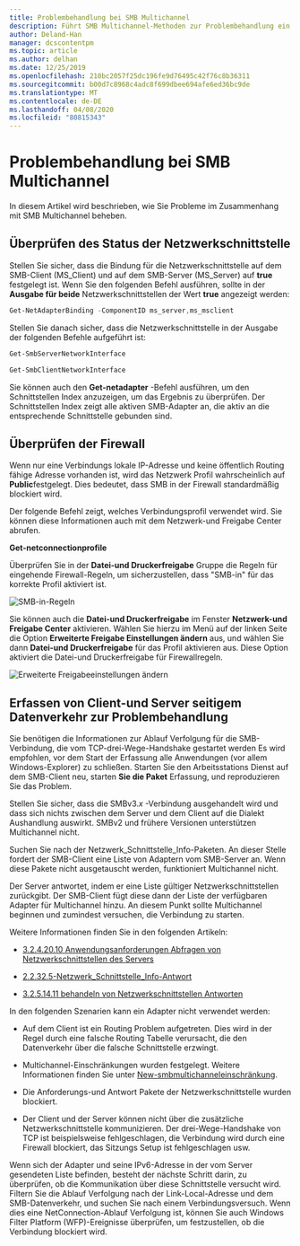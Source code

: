 ```yaml
---
title: Problembehandlung bei SMB Multichannel
description: Führt SMB Multichannel-Methoden zur Problembehandlung ein.
author: Deland-Han
manager: dcscontentpm
ms.topic: article
ms.author: delhan
ms.date: 12/25/2019
ms.openlocfilehash: 210bc2057f25dc196fe9d76495c42f76c8b36311
ms.sourcegitcommit: b00d7c8968c4adc8f699dbee694afe6ed36bc9de
ms.translationtype: MT
ms.contentlocale: de-DE
ms.lasthandoff: 04/08/2020
ms.locfileid: "80815343"
---
```

# <a name="smb-multichannel-troubleshooting"></a>Problembehandlung bei SMB Multichannel

In diesem Artikel wird beschrieben, wie Sie Probleme im Zusammenhang mit SMB Multichannel beheben.

## <a name="check-the-network-interface-status"></a>Überprüfen des Status der Netzwerkschnittstelle

Stellen Sie sicher, dass die Bindung für die Netzwerkschnittstelle auf dem SMB-Client (MS\_Client) und auf dem SMB-Server (MS\_Server) auf **true** festgelegt ist. Wenn Sie den folgenden Befehl ausführen, sollte in der **Ausgabe für beide** Netzwerkschnittstellen der Wert **true** angezeigt werden:

```PowerShell
Get-NetAdapterBinding -ComponentID ms_server,ms_msclient
```

Stellen Sie danach sicher, dass die Netzwerkschnittstelle in der Ausgabe der folgenden Befehle aufgeführt ist:

```PowerShell
Get-SmbServerNetworkInterface
```

```PowerShell
Get-SmbClientNetworkInterface
```

Sie können auch den **Get-netadapter** -Befehl ausführen, um den Schnittstellen Index anzuzeigen, um das Ergebnis zu überprüfen. Der Schnittstellen Index zeigt alle aktiven SMB-Adapter an, die aktiv an die entsprechende Schnittstelle gebunden sind.

## <a name="check-the-firewall"></a>Überprüfen der Firewall

Wenn nur eine Verbindungs lokale IP-Adresse und keine öffentlich Routing fähige Adresse vorhanden ist, wird das Netzwerk Profil wahrscheinlich auf **Public**festgelegt. Dies bedeutet, dass SMB in der Firewall standardmäßig blockiert wird.

Der folgende Befehl zeigt, welches Verbindungsprofil verwendet wird. Sie können diese Informationen auch mit dem Netzwerk-und Freigabe Center abrufen.

**Get-netconnectionprofile**

Überprüfen Sie in der **Datei-und Druckerfreigabe** Gruppe die Regeln für eingehende Firewall-Regeln, um sicherzustellen, dass "SMB-in" für das korrekte Profil aktiviert ist.

![SMB-in-Regeln](media/smb-multichannel-troubleshooting-1.png)

Sie können auch die **Datei-und Druckerfreigabe** im Fenster **Netzwerk-und Freigabe Center** aktivieren. Wählen Sie hierzu im Menü auf der linken Seite die Option **Erweiterte Freigabe Einstellungen ändern** aus, und wählen Sie dann **Datei-und Druckerfreigabe** für das Profil aktivieren aus. Diese Option aktiviert die Datei-und Druckerfreigabe für Firewallregeln.

![Erweiterte Freigabeeinstellungen ändern](media/smb-multichannel-troubleshooting-2.png)

## <a name="capture-client-and-server-sided-traffic-for-troubleshooting"></a>Erfassen von Client-und Server seitigem Datenverkehr zur Problembehandlung

Sie benötigen die Informationen zur Ablauf Verfolgung für die SMB-Verbindung, die vom TCP-drei-Wege-Handshake gestartet werden Es wird empfohlen, vor dem Start der Erfassung alle Anwendungen (vor allem Windows-Explorer) zu schließen. Starten Sie den Arbeitsstations Dienst auf dem SMB-Client neu, starten **Sie die Paket** Erfassung, und reproduzieren Sie das Problem.

Stellen Sie sicher, dass die SMBv3.*x* -Verbindung ausgehandelt wird und dass sich nichts zwischen dem Server und dem Client auf die Dialekt Aushandlung auswirkt. SMBv2 und frühere Versionen unterstützen Multichannel nicht.

Suchen Sie nach der Netzwerk\_Schnittstelle\_Info-Paketen. An dieser Stelle fordert der SMB-Client eine Liste von Adaptern vom SMB-Server an. Wenn diese Pakete nicht ausgetauscht werden, funktioniert Multichannel nicht.

Der Server antwortet, indem er eine Liste gültiger Netzwerkschnittstellen zurückgibt. Der SMB-Client fügt diese dann der Liste der verfügbaren Adapter für Multichannel hinzu. An diesem Punkt sollte Multichannel beginnen und zumindest versuchen, die Verbindung zu starten.

Weitere Informationen finden Sie in den folgenden Artikeln:

- [3.2.4.20.10 Anwendungsanforderungen Abfragen von Netzwerkschnittstellen des Servers](https://docs.microsoft.com/openspecs/windows_protocols/ms-smb2/147adde4-d936-4597-924a-8caa3429c6b0)

- [2.2.32.5-Netzwerk\_Schnittstelle\_Info-Antwort](https://docs.microsoft.com/openspecs/windows_protocols/ms-smb2/fcd862d1-1b85-42df-92b1-e103199f531f)

- [3.2.5.14.11 behandeln von Netzwerkschnittstellen Antworten](https://docs.microsoft.com/openspecs/windows_protocols/ms-smb2/5459722b-1eaa-4ead-b465-284363264cad)

In den folgenden Szenarien kann ein Adapter nicht verwendet werden:

- Auf dem Client ist ein Routing Problem aufgetreten. Dies wird in der Regel durch eine falsche Routing Tabelle verursacht, die den Datenverkehr über die falsche Schnittstelle erzwingt.

- Multichannel-Einschränkungen wurden festgelegt. Weitere Informationen finden Sie unter [New-smbmultichanneleinschränkung](https://docs.microsoft.com/powershell/module/smbshare/new-smbmultichannelconstraint).

- Die Anforderungs-und Antwort Pakete der Netzwerkschnittstelle wurden blockiert.

- Der Client und der Server können nicht über die zusätzliche Netzwerkschnittstelle kommunizieren. Der drei-Wege-Handshake von TCP ist beispielsweise fehlgeschlagen, die Verbindung wird durch eine Firewall blockiert, das Sitzungs Setup ist fehlgeschlagen usw.

Wenn sich der Adapter und seine IPv6-Adresse in der vom Server gesendeten Liste befinden, besteht der nächste Schritt darin, zu überprüfen, ob die Kommunikation über diese Schnittstelle versucht wird. Filtern Sie die Ablauf Verfolgung nach der Link-Local-Adresse und dem SMB-Datenverkehr, und suchen Sie nach einem Verbindungsversuch. Wenn dies eine NetConnection-Ablauf Verfolgung ist, können Sie auch Windows Filter Platform (WFP)-Ereignisse überprüfen, um festzustellen, ob die Verbindung blockiert wird.
